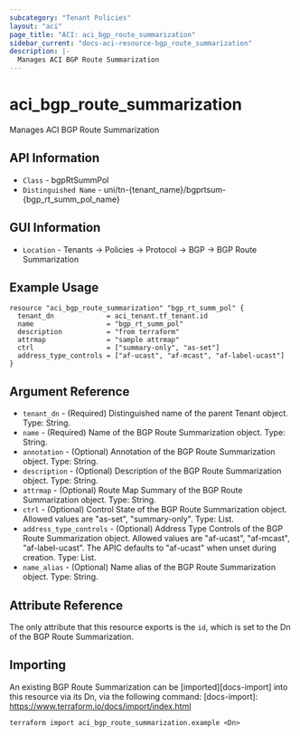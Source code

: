```yaml
---
subcategory: "Tenant Policies"
layout: "aci"
page_title: "ACI: aci_bgp_route_summarization"
sidebar_current: "docs-aci-resource-bgp_route_summarization"
description: |-
  Manages ACI BGP Route Summarization
---
```


# aci_bgp_route_summarization

Manages ACI BGP Route Summarization

## API Information ##

* `Class` - bgpRtSummPol
* `Distinguished Name` - uni/tn-{tenant_name}/bgprtsum-{bgp_rt_summ_pol_name}

## GUI Information ##

* `Location` - Tenants -> Policies -> Protocol -> BGP -> BGP Route Summarization

## Example Usage

```hcl
resource "aci_bgp_route_summarization" "bgp_rt_summ_pol" {
  tenant_dn             = aci_tenant.tf_tenant.id
  name                  = "bgp_rt_summ_pol"
  description           = "from terraform"
  attrmap               = "sample attrmap"
  ctrl                  = ["summary-only", "as-set"]
  address_type_controls = ["af-ucast", "af-mcast", "af-label-ucast"]
}
```

## Argument Reference

- `tenant_dn` - (Required) Distinguished name of the parent Tenant object. Type: String.
- `name` - (Required) Name of the BGP Route Summarization object. Type: String.
- `annotation` - (Optional) Annotation of the BGP Route Summarization object. Type: String.
- `description` - (Optional) Description of the BGP Route Summarization object. Type: String.
- `attrmap` - (Optional) Route Map Summary of the BGP Route Summarization object. Type: String.
- `ctrl` - (Optional) Control State of the BGP Route Summarization object. Allowed values are "as-set", "summary-only". Type: List.
- `address_type_controls` - (Optional) Address Type Controls of the BGP Route Summarization object. Allowed values are "af-ucast", "af-mcast", "af-label-ucast". The APIC defaults to "af-ucast" when unset during creation. Type: List.
- `name_alias` - (Optional) Name alias of the BGP Route Summarization object. Type: String.

## Attribute Reference

The only attribute that this resource exports is the `id`, which is set to the
Dn of the BGP Route Summarization.

## Importing

An existing BGP Route Summarization can be [imported][docs-import] into this resource via its Dn, via the following command:
[docs-import]: https://www.terraform.io/docs/import/index.html

```
terraform import aci_bgp_route_summarization.example <Dn>
```
